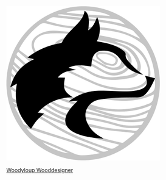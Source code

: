 <img src='./images/Logo_Wolf.webp'>


<a href='https://nikolla2502.github.io/Woodyloup-Wooddesigner/' target='_blank'>Woodyloup Wooddesigner</a>